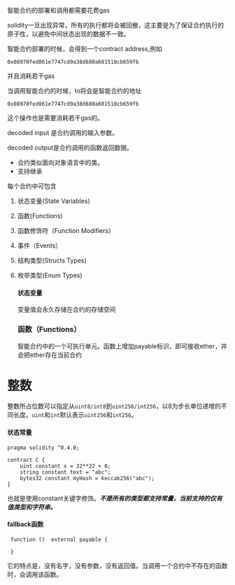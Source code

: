 智能合约的部署和调用都需要花费gas

solidity一旦出现异常，所有的执行都将会被回撤，这主要是为了保证合约执行的原子性，以避免中间状态出现的数据不一致。

智能合约部署的时候，会得到一个contract address,例如

```
0x08970fed061e7747cd9a38d680a601510cb659fb
```

并且消耗若干gas

当调用智能合约的时候，to将会是智能合约的地址

```
0x08970fed061e7747cd9a38d680a601510cb659fb
```

这个操作也是需要消耗若干gas的。

decoded input 是合约调用的输入参数。

decoded output是合约调用的函数返回数据。

- 合约类似面向对象语言中的类。
- 支持继承

每个合约中可包含

1. 状态变量(State Variables)

2. 函数(Functions)

3. 函数修饰符（Function Modifiers）

4. 事件（Events）

5. 结构类型(Structs Types)

6. 枚举类型(Enum Types)

   

   #### 状态变量

    变量值会永久存储在合约的存储空间

   ### 函数（Functions）

   智能合约中的一个可执行单元。函数上增加payable标识，即可接收ether，并会把ether存在当前合约



# 整数

整数所占位数可以指定从`uint8/int8`到`uint256/int256`，以8为步长单位递增的不同长度。`uint`和`int`默认表示`uint256`和`int256`。



#### 状态常量

```
pragma solidity ^0.4.0;

contract C {
    uint constant x = 32**22 + 8;
    string constant text = "abc";
    bytes32 constant myHash = keccak256("abc");
}
```

也就是使用constant关键字修饰。***不是所有的类型都支持常量，当前支持的仅有值类型和字符串。***



#### fallback函数

```
 function ()  external payable {
    
 }
```

它的特点是，没有名字，没有参数，没有返回值。当调用一个合约中不存在的函数时，会调用该函数。
